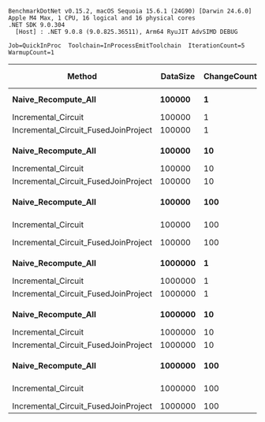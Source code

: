```

BenchmarkDotNet v0.15.2, macOS Sequoia 15.6.1 (24G90) [Darwin 24.6.0]
Apple M4 Max, 1 CPU, 16 logical and 16 physical cores
.NET SDK 9.0.304
  [Host] : .NET 9.0.8 (9.0.825.36511), Arm64 RyuJIT AdvSIMD DEBUG

Job=QuickInProc  Toolchain=InProcessEmitToolchain  IterationCount=5  
WarmupCount=1  

```
| Method                               | DataSize | ChangeCount | Mean             | Error            | StdDev          | Ratio | RatioSD | Gen0       | Gen1      | Gen2     | Allocated    | Alloc Ratio |
|------------------------------------- |--------- |------------ |-----------------:|-----------------:|----------------:|------:|--------:|-----------:|----------:|---------:|-------------:|------------:|
| **Naive_Recompute_All**                  | **100000**   | **1**           |  **20,765,039.3 ns** |    **741,745.90 ns** |   **192,629.05 ns** | **1.000** |    **0.01** |  **1750.0000** | **1156.2500** | **562.5000** |  **14882.27 KB** |       **1.000** |
| Incremental_Circuit                  | 100000   | 1           |     112,347.0 ns |      1,709.44 ns |       264.54 ns | 0.005 |    0.00 |     0.9766 |         - |        - |      8.75 KB |       0.001 |
| Incremental_Circuit_FusedJoinProject | 100000   | 1           |         604.1 ns |         25.06 ns |         3.88 ns | 0.000 |    0.00 |     0.8802 |    0.0038 |        - |       7.2 KB |       0.000 |
|                                      |          |             |                  |                  |                 |       |         |            |           |          |              |             |
| **Naive_Recompute_All**                  | **100000**   | **10**          |  **19,351,788.4 ns** |  **1,147,461.56 ns** |   **297,992.12 ns** | **1.000** |    **0.02** |  **1718.7500** | **1218.7500** | **531.2500** |  **14883.06 KB** |       **1.000** |
| Incremental_Circuit                  | 100000   | 10          |     123,152.1 ns |      3,229.66 ns |       838.73 ns | 0.006 |    0.00 |     6.1035 |         - |        - |     50.16 KB |       0.003 |
| Incremental_Circuit_FusedJoinProject | 100000   | 10          |       5,600.8 ns |        138.29 ns |        35.91 ns | 0.000 |    0.00 |     1.8463 |    0.4578 |        - |     15.11 KB |       0.001 |
|                                      |          |             |                  |                  |                 |       |         |            |           |          |              |             |
| **Naive_Recompute_All**                  | **100000**   | **100**         |  **20,979,078.5 ns** |    **795,571.36 ns** |   **206,607.36 ns** | **1.000** |    **0.01** |  **1468.7500** |  **906.2500** | **281.2500** |  **14881.45 KB** |       **1.000** |
| Incremental_Circuit                  | 100000   | 100         |     448,584.8 ns |      6,658.35 ns |     1,729.15 ns | 0.021 |    0.00 |   144.0430 |   37.1094 |        - |   1177.81 KB |       0.079 |
| Incremental_Circuit_FusedJoinProject | 100000   | 100         |      85,416.2 ns |      5,162.27 ns |     1,340.62 ns | 0.004 |    0.00 |    18.0664 |    4.5166 |        - |     148.1 KB |       0.010 |
|                                      |          |             |                  |                  |                 |       |         |            |           |          |              |             |
| **Naive_Recompute_All**                  | **1000000**  | **1**           | **186,800,562.5 ns** |  **2,523,888.50 ns** |   **390,574.54 ns** | **1.000** |    **0.00** | **11666.6667** | **5333.3333** | **333.3333** | **143662.85 KB** |       **1.000** |
| Incremental_Circuit                  | 1000000  | 1           |     116,307.1 ns |      2,374.73 ns |       616.71 ns | 0.001 |    0.00 |     0.9766 |         - |        - |      8.75 KB |       0.000 |
| Incremental_Circuit_FusedJoinProject | 1000000  | 1           |         620.1 ns |          7.77 ns |         2.02 ns | 0.000 |    0.00 |     0.8802 |    0.0038 |        - |       7.2 KB |       0.000 |
|                                      |          |             |                  |                  |                 |       |         |            |           |          |              |             |
| **Naive_Recompute_All**                  | **1000000**  | **10**          | **179,420,052.8 ns** |  **9,892,799.11 ns** | **2,569,128.52 ns** | **1.000** |    **0.02** | **11666.6667** | **5333.3333** | **333.3333** | **143662.67 KB** |       **1.000** |
| Incremental_Circuit                  | 1000000  | 10          |     136,285.6 ns |      2,485.49 ns |       645.47 ns | 0.001 |    0.00 |    10.0098 |    0.7324 |        - |        82 KB |       0.001 |
| Incremental_Circuit_FusedJoinProject | 1000000  | 10          |       7,047.7 ns |         89.11 ns |        23.14 ns | 0.000 |    0.00 |     2.0752 |    0.5188 |        - |     17.01 KB |       0.000 |
|                                      |          |             |                  |                  |                 |       |         |            |           |          |              |             |
| **Naive_Recompute_All**                  | **1000000**  | **100**         | **203,788,699.9 ns** | **21,832,911.19 ns** | **5,669,937.71 ns** | **1.001** |    **0.04** | **11666.6667** | **5333.3333** | **333.3333** | **143660.77 KB** |       **1.000** |
| Incremental_Circuit                  | 1000000  | 100         |     786,429.2 ns |     36,145.22 ns |     9,386.80 ns | 0.004 |    0.00 |   259.7656 |   88.8672 |        - |   2126.99 KB |       0.015 |
| Incremental_Circuit_FusedJoinProject | 1000000  | 100         |     120,035.1 ns |     10,694.01 ns |     2,777.20 ns | 0.001 |    0.00 |    22.3389 |    5.4932 |        - |    183.45 KB |       0.001 |
